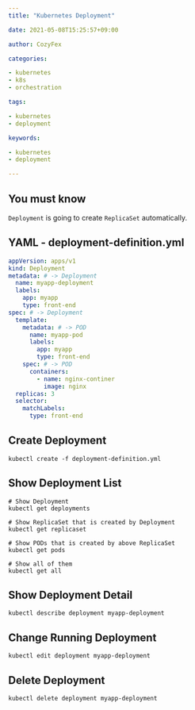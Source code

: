 ```yaml
---
title: "Kubernetes Deployment"

date: 2021-05-08T15:25:57+09:00

author: CozyFex

categories:

- kubernetes
- k8s
- orchestration

tags:

- kubernetes
- deployment

keywords:

- kubernetes
- deployment

---
```


## You must know

`Deployment` is going to create `ReplicaSet` automatically.

## YAML - deployment-definition.yml

```yaml
appVersion: apps/v1
kind: Deployment
metadata: # -> Deployment
  name: myapp-deployment
  labels:
    app: myapp
    type: front-end
spec: # -> Deployment
  template:
    metadata: # -> POD
      name: myapp-pod
      labels:
        app: myapp
        type: front-end
    spec: # -> POD
      containers:
        - name: nginx-continer
          image: nginx
  replicas: 3
  selector:
    matchLabels:
      type: front-end
```

## Create Deployment

```shell
kubectl create -f deployment-definition.yml
```

## Show Deployment List

```shell
# Show Deployment
kubectl get deployments

# Show ReplicaSet that is created by Deployment
kubectl get replicaset

# Show PODs that is created by above ReplicaSet
kubectl get pods

# Show all of them
kubectl get all
```

## Show Deployment Detail

```shell
kubectl describe deployment myapp-deployment
```

## Change Running Deployment

```shell
kubectl edit deployment myapp-deployment
```

## Delete Deployment

```shell
kubectl delete deployment myapp-deployment
```
